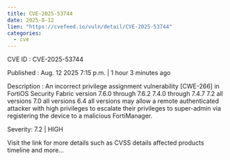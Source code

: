 ```yaml
--- 
title: CVE-2025-53744
date: 2025-8-12
lien: "https://cvefeed.io/vuln/detail/CVE-2025-53744"
categories:
  - cve
---
```


CVE ID : CVE-2025-53744

Published :  Aug. 12
2025
7:15 p.m. | 1 hour
3 minutes ago

Description : An incorrect privilege assignment vulnerability [CWE-266] in FortiOS Security Fabric version 7.6.0 through 7.6.2
7.4.0 through 7.4.7
7.2 all versions
7.0 all versions
6.4 all versions
may allow a remote authenticated attacker with high privileges to escalate their privileges to super-admin via registering the device to a malicious FortiManager.

Severity: 7.2 | HIGH

Visit the link for more details
such as CVSS details
affected products
timeline
and more...
